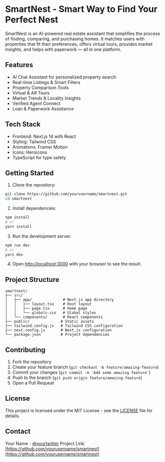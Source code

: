 # SmartNest - Smart Way to Find Your Perfect Nest

SmartNest is an AI-powered real estate assistant that simplifies the process of finding, comparing, and purchasing homes. It matches users with properties that fit their preferences, offers virtual tours, provides market insights, and helps with paperwork — all in one platform.

## Features

- AI Chat Assistant for personalized property search
- Real-time Listings & Smart Filters
- Property Comparison Tools
- Virtual & AR Tours
- Market Trends & Locality Insights
- Verified Agent Connect
- Loan & Paperwork Assistance

## Tech Stack

- Frontend: Next.js 14 with React
- Styling: Tailwind CSS
- Animations: Framer Motion
- Icons: Heroicons
- TypeScript for type safety

## Getting Started

1. Clone the repository:
```bash
git clone https://github.com/yourusername/smartnest.git
cd smartnest
```

2. Install dependencies:
```bash
npm install
# or
yarn install
```

3. Run the development server:
```bash
npm run dev
# or
yarn dev
```

4. Open [http://localhost:3000](http://localhost:3000) with your browser to see the result.

## Project Structure

```
smartnest/
├── src/
│   ├── app/              # Next.js app directory
│   │   ├── layout.tsx    # Root layout
│   │   ├── page.tsx      # Home page
│   │   └── globals.css   # Global styles
│   └── components/       # React components
├── public/              # Static assets
├── tailwind.config.js   # Tailwind CSS configuration
├── next.config.js       # Next.js configuration
└── package.json         # Project dependencies
```

## Contributing

1. Fork the repository
2. Create your feature branch (`git checkout -b feature/amazing-feature`)
3. Commit your changes (`git commit -m 'Add some amazing feature'`)
4. Push to the branch (`git push origin feature/amazing-feature`)
5. Open a Pull Request

## License

This project is licensed under the MIT License - see the [LICENSE](LICENSE) file for details.

## Contact

Your Name - [@yourtwitter](https://twitter.com/yourtwitter)
Project Link: [https://github.com/yourusername/smartnest](https://github.com/yourusername/smartnest) 